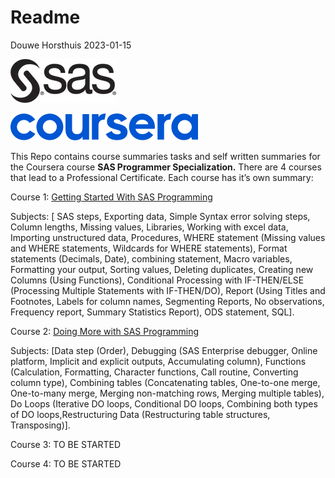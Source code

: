 Readme
================
Douwe Horsthuis
2023-01-15

![](images/image-1681266729.png)

![](images/image-37567620.png)

This Repo contains course summaries tasks and self written summaries for
the Coursera course **SAS Programmer Specialization.** There are 4
courses that lead to a Professional Certificate. Each course has it’s
own summary:

Course 1: [Getting Started With SAS
Programming](https://github.com/DouweHorsthuis/sas/blob/main/SAS-Course-part-1-out-of-4.md)

Subjects: \[ SAS steps, Exporting data, Simple Syntax error solving
steps, Column lengths, Missing values, Libraries, Working with excel
data, Importing unstructured data, Procedures, WHERE statement (Missing
values and WHERE statements, Wildcards for WHERE statements), Format
statements (Decimals, Date), combining statement, Macro variables,
Formatting your output, Sorting values, Deleting duplicates, Creating
new Columns (Using Functions), Conditional Processing with IF-THEN/ELSE
(Processing Multiple Statements with IF-THEN/DO), Report (Using Titles
and Footnotes, Labels for column names, Segmenting Reports, No
observations, Frequency report, Summary Statistics Report), ODS
statement, SQL\].

Course 2: [Doing More with SAS
Programming](https://github.com/DouweHorsthuis/sas/blob/main/SAS-Course-part-2-out-of-4.md)

Subjects: \[Data step (Order), Debugging (SAS Enterprise debugger,
Online platform, Implicit and explicit outputs, Accumulating column),
Functions (Calculation, Formatting, Character functions, Call routine,
Converting column type), Combining tables (Concatenating tables,
One-to-one merge, One-to-many merge, Merging non-matching rows, Merging
multiple tables), Do Loops (Iterative DO loops, Conditional DO loops,
Combining both types of DO loops,Restructuring Data (Restructuring table
structures, Transposing)\].

Course 3: TO BE STARTED

Course 4: TO BE STARTED
